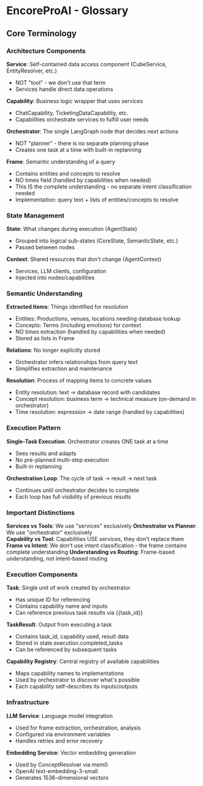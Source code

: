 # EncoreProAI - Glossary

## Core Terminology

### Architecture Components

**Service**: Self-contained data access component (CubeService, EntityResolver, etc.)
- NOT "tool" - we don't use that term
- Services handle direct data operations

**Capability**: Business logic wrapper that uses services
- ChatCapability, TicketingDataCapability, etc.
- Capabilities orchestrate services to fulfill user needs

**Orchestrator**: The single LangGraph node that decides next actions
- NOT "planner" - there is no separate planning phase
- Creates one task at a time with built-in replanning

**Frame**: Semantic understanding of a query
- Contains entities and concepts to resolve
- NO times field (handled by capabilities when needed)
- This IS the complete understanding - no separate intent classification needed
- Implementation: query text + lists of entities/concepts to resolve

### State Management

**State**: What changes during execution (AgentState)
- Grouped into logical sub-states (CoreState, SemanticState, etc.)
- Passed between nodes

**Context**: Shared resources that don't change (AgentContext)
- Services, LLM clients, configuration
- Injected into nodes/capabilities

### Semantic Understanding

**Extracted Items**: Things identified for resolution
- Entities: Productions, venues, locations needing database lookup
- Concepts: Terms (including emotions) for context
- NO times extraction (handled by capabilities when needed)
- Stored as lists in Frame

**Relations**: No longer explicitly stored
- Orchestrator infers relationships from query text
- Simplifies extraction and maintenance

**Resolution**: Process of mapping items to concrete values
- Entity resolution: text → database record with candidates
- Concept resolution: business term → technical measure (on-demand in orchestrator)
- Time resolution: expression → date range (handled by capabilities)

### Execution Pattern

**Single-Task Execution**: Orchestrator creates ONE task at a time
- Sees results and adapts
- No pre-planned multi-step execution
- Built-in replanning

**Orchestration Loop**: The cycle of task → result → next task
- Continues until orchestrator decides to complete
- Each loop has full visibility of previous results

### Important Distinctions

**Services vs Tools**: We use "services" exclusively
**Orchestrator vs Planner**: We use "orchestrator" exclusively  
**Capability vs Tool**: Capabilities USE services, they don't replace them
**Frame vs Intent**: We don't use intent classification - the frame contains complete understanding
**Understanding vs Routing**: Frame-based understanding, not intent-based routing

### Execution Components

**Task**: Single unit of work created by orchestrator
- Has unique ID for referencing
- Contains capability name and inputs
- Can reference previous task results via {{task_id}}

**TaskResult**: Output from executing a task
- Contains task_id, capability used, result data
- Stored in state.execution.completed_tasks
- Can be referenced by subsequent tasks

**Capability Registry**: Central registry of available capabilities
- Maps capability names to implementations
- Used by orchestrator to discover what's possible
- Each capability self-describes its inputs/outputs

### Infrastructure

**LLM Service**: Language model integration
- Used for frame extraction, orchestration, analysis
- Configured via environment variables
- Handles retries and error recovery

**Embedding Service**: Vector embedding generation  
- Used by ConceptResolver via mem0
- OpenAI text-embedding-3-small
- Generates 1536-dimensional vectors
